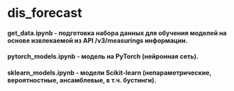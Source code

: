 # dis_forecast

#### get_data.ipynb - подготовка набора данных для обучения моделей на основе извлекаемой из API /v3/measurings информации.

#### pytorch_models.ipynb - модель на PyTorch (нейронная сеть).

#### sklearn_models.ipynb - модели Scikit-learn (непараметрические, вероятностные, ансамблевые, в т.ч. бустинги).
